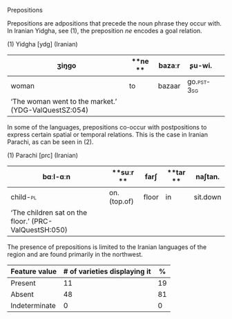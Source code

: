 Prepositions

Prepositions are adpositions that precede the noun phrase they occur
with. In Iranian Yidgha, see ‎(1), the preposition *ne* encodes a goal
relation.

(1) <span id="_Ref531867975" class="anchor"></span>Yidgha
    \[ydg\] (Iranian)

| ʒiŋgo                                                | **ne ** | bazaːr | ʂu-wi.                                                   |     |
|------------------------------------------------------|---------|--------|----------------------------------------------------------|-----|
| woman                                                | to      | bazaar | go.<span style="font-variant:small-caps;">pst-3sg</span> |     |
| ‘The woman went to the market.’ (YDG-ValQuestSZ:054) |

In some of the languages, prepositions co-occur with postpositions to
express certain spatial or temporal relations. This is the case in
Iranian Parachi, as can be seen in ‎(2).

(1) <span id="_Ref12434196" class="anchor"></span>Parachi
    \[prc\] (Iranian)

| bɑːl-ɑːn                                               | **suːr **   | farʃ  | **tar ** | naʃtan.  |
|--------------------------------------------------------|-------------|-------|----------|----------|
| child-<span style="font-variant:small-caps;">pl</span> | on.(top.of) | floor | in       | sit.down |
| ‘The children sat on the floor.’ (PRC-ValQuestSH:050)  |

The presence of prepositions is limited to the Iranian languages of the
region and are found primarily in the northwest.

| Feature value | \# of varieties displaying it | %   |
|---------------|-------------------------------|-----|
| Present       | 11                            | 19  |
| Absent        | 48                            | 81  |
| Indeterminate | 0                             | 0   |


